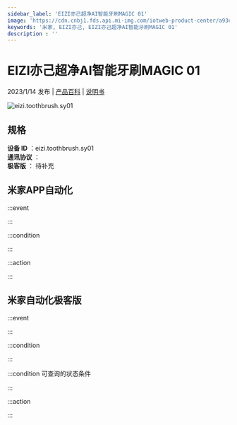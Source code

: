 ```yaml
---
sidebar_label: 'EIZI亦己超净AI智能牙刷MAGIC 01'
image: 'https://cdn.cnbj1.fds.api.mi-img.com/iotweb-product-center/a93e216b9e97f05e357d87f65ce8b877_1665714931746.png?GalaxyAccessKeyId=AKVGLQWBOVIRQ3XLEW&Expires=9223372036854775807&Signature=J2wu118kJkhbKZkoSBlBfvK5WQ0='
keywords: '米家, EIZI亦己, EIZI亦己超净AI智能牙刷MAGIC 01'
description : ''
---
```

# EIZI亦己超净AI智能牙刷MAGIC 01

2023/1/14 发布 | [产品百科](https://home.mi.com/webapp/content/baike/product/index.html?model=eizi.toothbrush.sy01/) | [说明书](https://home.mi.com/views/introduction.html?model=eizi.toothbrush.sy01&region=cn)

![eizi.toothbrush.sy01](https://cdn.cnbj1.fds.api.mi-img.com/iotweb-product-center/a93e216b9e97f05e357d87f65ce8b877_1665714931746.png?GalaxyAccessKeyId=AKVGLQWBOVIRQ3XLEW&Expires=9223372036854775807&Signature=J2wu118kJkhbKZkoSBlBfvK5WQ0=)

## 规格  
> 
**设备 ID** ：eizi.toothbrush.sy01  
**通讯协议** ：  
**极客版**  ： 待补充 


## 米家APP自动化  

:::event  

:::

:::condition  

:::

:::action   

:::

## 米家自动化极客版  

:::event  

:::

:::condition  

:::

:::condition 可查询的状态条件  

:::

:::action  

:::

        

